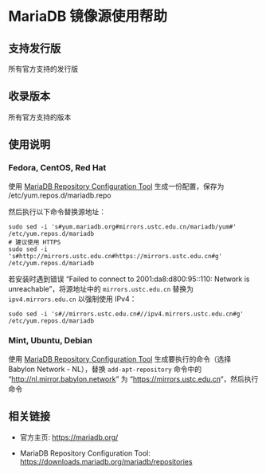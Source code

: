 ---
---

# MariaDB 镜像源使用帮助

## 支持发行版

所有官方支持的发行版 

## 收录版本

所有官方支持的版本 

## 使用说明

### Fedora, CentOS, Red Hat

使用 [MariaDB Repository Configuration Tool](https://downloads.mariadb.org/mariadb/repositories "https://downloads.mariadb.org/mariadb/repositories") 生成一份配置，保存为 /etc/yum.repos.d/mariadb.repo 

然后执行以下命令替换源地址： 
    
    
    sudo sed -i 's#yum.mariadb.org#mirrors.ustc.edu.cn/mariadb/yum#' /etc/yum.repos.d/mariadb
    # 建议使用 HTTPS
    sudo sed -i 's#http://mirrors.ustc.edu.cn#https://mirrors.ustc.edu.cn#g' /etc/yum.repos.d/mariadb

若安装时遇到错误 “Failed to connect to 2001:da8:d800:95::110: Network is unreachable”，将源地址中的 `mirrors.ustc.edu.cn` 替换为 `ipv4.mirrors.edu.cn` 以强制使用 IPv4： 
    
    
    sudo sed -i 's#//mirrors.ustc.edu.cn#//ipv4.mirrors.ustc.edu.cn#g' /etc/yum.repos.d/mariadb

### Mint, Ubuntu, Debian

使用 [MariaDB Repository Configuration Tool](https://downloads.mariadb.org/mariadb/repositories "https://downloads.mariadb.org/mariadb/repositories") 生成要执行的命令（选择 Babylon Network - NL），替换 `add-apt-repository` 命令中的 “<http://nl.mirror.babylon.network>” 为 “<https://mirrors.ustc.edu.cn>“，然后执行命令 

## 相关链接

  * 官方主页: <https://mariadb.org/>

  * MariaDB Repository Configuration Tool: <https://downloads.mariadb.org/mariadb/repositories>



